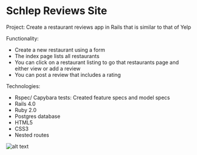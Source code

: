 Schlep Reviews Site
=======================

Project: Create a restaurant reviews app in Rails that is similar to that of Yelp

Functionality: 
- Create a new restaurant using a form
- The index page lists all restaurants
- You can click on a restaurant listing to go that restaurants page and either view or add a review
- You can post a review that includes a rating

Technologies:
- Rspec/ Capybara tests: Created feature specs and model specs
- Rails 4.0
- Ruby 2.0
- Postgres database
- HTML5
- CSS3
- Nested routes

![alt text](https://s3.amazonaws.com/Github-14/Schlep.png "Yelp like review site")



